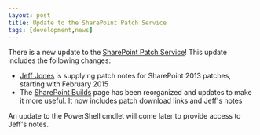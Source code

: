 ```yaml
---
layout: post
title: Update to the SharePoint Patch Service
tags: [development,news]
---
```


There is a new update to the [SharePoint Patch Service](http://sharepointupdates.com/)! This update includes the following changes:

* [Jeff Jones](http://www.spjeff.com/) is supplying patch notes for SharePoint 2013 patches, starting with February 2015
* The [SharePoint Builds](http://sharepointupdates.com/Patches) page has been reorganized and updates to make it more useful. It now includes patch download links and Jeff's notes

An update to the PowerShell cmdlet will come later to provide access to Jeff's notes.
